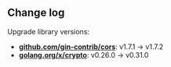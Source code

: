 
## Change log

Upgrade library versions:

- [**github.com/gin-contrib/cors**](https://github.com/gin-contrib/cors): v1.7.1 -> v1.7.2
- [**golang.org/x/crypto**](https://golang.org/x/crypto): v0.26.0 -> v0.31.0
